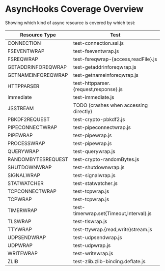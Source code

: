 # AsyncHooks Coverage Overview

Showing which kind of async resource is covered by which test:

| Resource Type        | Test                                    |
|----------------------|-----------------------------------------|
| CONNECTION           | test-connection.ssl.js                  |
| FSEVENTWRAP          | test-fseventwrap.js                     |
| FSREQWRAP            | test-fsreqwrap-{access,readFile}.js     |
| GETADDRINFOREQWRAP   | test-getaddrinforeqwrap.js              |
| GETNAMEINFOREQWRAP   | test-getnameinforeqwrap.js              |
| HTTPPARSER           | test-httpparser.{request,response}.js   |
| Immediate            | test-immediate.js                       |
| JSSTREAM             | TODO (crashes when accessing directly)  |
| PBKDF2REQUEST        | test-crypto-pbkdf2.js                   |
| PIPECONNECTWRAP      | test-pipeconnectwrap.js                 |
| PIPEWRAP             | test-pipewrap.js                        |
| PROCESSWRAP          | test-pipewrap.js                        |
| QUERYWRAP            | test-querywrap.js                       |
| RANDOMBYTESREQUEST   | test-crypto-randomBytes.js              |
| SHUTDOWNWRAP         | test-shutdownwrap.js                    |
| SIGNALWRAP           | test-signalwrap.js                      |
| STATWATCHER          | test-statwatcher.js                     |
| TCPCONNECTWRAP       | test-tcpwrap.js                         |
| TCPWRAP              | test-tcpwrap.js                         |
| TIMERWRAP            | test-timerwrap.set{Timeout,Interval}.js |
| TLSWRAP              | test-tlswrap.js                         |
| TTYWRAP              | test-ttywrap.{read,write}stream.js      |
| UDPSENDWRAP          | test-udpsendwrap.js                     |
| UDPWRAP              | test-udpwrap.js                         |
| WRITEWRAP            | test-writewrap.js                       |
| ZLIB                 | test-zlib.zlib-binding.deflate.js       |
